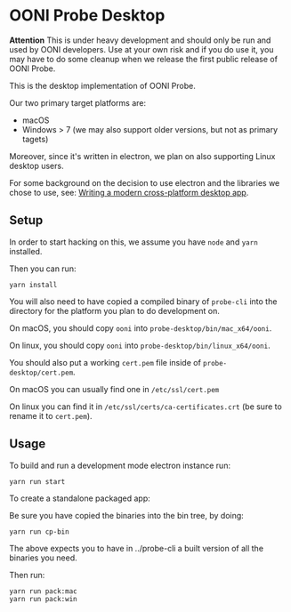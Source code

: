 # OONI Probe Desktop

**Attention** This is under heavy development and should only be run and used
by OONI developers. Use at your own risk and if you do use it, you may have to
do some cleanup when we release the first public release of OONI Probe.

This is the desktop implementation of OONI Probe.

Our two primary target platforms are:

- macOS
- Windows > 7 (we may also support older versions, but not as primary tagets)

Moreover, since it's written in electron, we plan on also supporting Linux desktop users.

For some background on the decision to use electron and the libraries we chose
to use, see: [Writing a modern cross-platform desktop
app](https://ooni.torproject.org/post/writing-a-modern-cross-platform-desktop-app/).

## Setup

In order to start hacking on this, we assume you have `node` and `yarn`
installed.

Then you can run:
```
yarn install
```

You will also need to have copied a compiled binary of `probe-cli` into the
directory for the platform you plan to do development on.

On macOS, you should copy `ooni` into `probe-desktop/bin/mac_x64/ooni`.

On linux, you should copy `ooni` into `probe-desktop/bin/linux_x64/ooni`.

You should also put a working `cert.pem` file inside of `probe-desktop/cert.pem`.

On macOS you can usually find one in `/etc/ssl/cert.pem`

On linux you can find it in `/etc/ssl/certs/ca-certificates.crt` (be sure to
rename it to `cert.pem`).

## Usage

To build and run a development mode electron instance run:
```
yarn run start
```

To create a standalone packaged app:

Be sure you have copied the binaries into the bin tree, by doing:

```
yarn run cp-bin
```

The above expects you to have in ../probe-cli a built version of all the
binaries you need.

Then run:

```
yarn run pack:mac
yarn run pack:win
```
